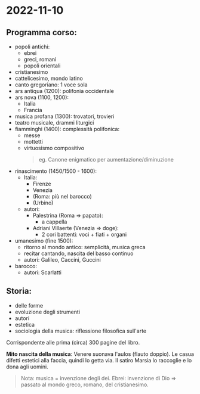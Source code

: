 # 2022-11-10

## Programma corso:
- popoli antichi:
    + ebrei
    + greci, romani
    + popoli orientali
- cristianesimo
- cattelicesimo, mondo latino
- canto gregoriano: 1 voce sola
- ars antiqua (1200): polifonia occidentale
- ars nova (1100, 1200):
    + Italia
    + Francia
- musica profana (1300): trovatori, trovieri
- teatro musicale, drammi liturgici
- fiamminghi (1400): complessità polifonica:
    + messe
    + mottetti
    + virtuosismo compositivo
        > eg. Canone enigmatico per aumentazione/diminuzione
- rinascimento (1450/1500 - 1600):
    + Italia:
        - Firenze
        - Venezia
        - (Roma: più nel barocco)
        - (Urbino)
    + autori:
        - Palestrina (Roma => papato):
            + a cappella
        - Adriani Villaerte (Venezia => doge):
            + 2 cori battenti: voci + fiati + organi
- umanesimo (fine 1500):
    + ritorno al mondo antico: semplicità, musica greca
    + recitar cantando, nascita del basso continuo
    + autori: Galileo, Caccini, Guccini
- barocco:
    + autori: Scarlatti

## Storia:
- delle forme
- evoluzione degli strumenti
- autori
- estetica
- sociologia della musica: riflessione filosofica sull'arte

Corrispondente alle prima (circa) 300 pagine del libro.

**Mito nascita della musica**: Venere suonava l'aulos (flauto doppio). Le casua difetti estetici alla faccia, quindi lo getta via. Il satiro Marsia lo raccoglie e lo dona agli uomini.

> Nota: musica = invenzione degli dei. Ebrei: invenzione di Dio => passato al mondo greco, romano, del cristianesimo.